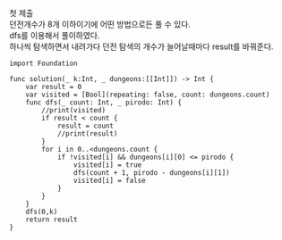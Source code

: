 첫 제출   
던전개수가 8개 이하이기에 어떤 방법으로든 풀 수 있다.   
dfs를 이용해서 풀이하였다.   
하나씩 탐색하면서 내려가다 던전 탐색의 개수가 늘어날때마다 result를 바꿔준다.   
```
import Foundation

func solution(_ k:Int, _ dungeons:[[Int]]) -> Int {
    var result = 0
    var visited = [Bool](repeating: false, count: dungeons.count)
    func dfs(_ count: Int, _ pirodo: Int) {
        //print(visited)
        if result < count {
            result = count
            //print(result)
        }
        for i in 0..<dungeons.count {
            if !visited[i] && dungeons[i][0] <= pirodo {
                visited[i] = true
                dfs(count + 1, pirodo - dungeons[i][1])
                visited[i] = false
            }
        }
    }
    dfs(0,k)
    return result
}
```
